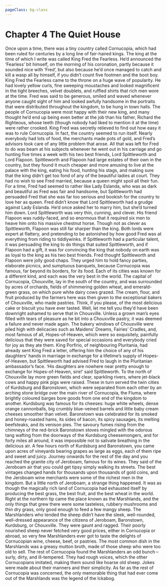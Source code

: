 ```yaml
---
pageClass: bg-class
---
```


# Chapter 4 The Quiet House 

Once upon a time, there was a tiny country called Cornucopia, which had been ruled for centuries by a long line of fair-haired kings. The king at the time of which I write was called King Fred the Fearless. He’d announced the ‘Fearless’ bit himself, on the morning of his coronation, partly because it sounded nice with ‘Fred’, but also because he’d once managed to catch and kill a wasp all by himself, if you didn’t count five footmen and the boot boy.
King Fred the Fearless came to the throne on a huge wave of popularity. He had lovely yellow curls, fine sweeping moustaches and looked magnificent in the tight breeches, velvet doublets, and ruffled shirts that rich men wore at the time. Fred was said to be generous, smiled and waved whenever anyone caught sight of him and looked awfully handsome in the portraits that were distributed throughout the kingdom, to be hung in town halls. The people of Cornucopia were most happy with their new king, and many thought he’d end up being even better at the job than his father, Richard the Righteous, whose teeth (though nobody had liked to mention it at the time) were rather crooked.
King Fred was secretly relieved to find out how easy it was to rule Cornucopia. In fact, the country seemed to run itself. Nearly everybody had lots of food, the merchants made pots of gold, and Fred’s advisors took care of any little problem that arose. All that was left for Fred to do was beam at his subjects whenever he went out in his carriage and go hunting five times a week with his two best friends, Lord Spittleworth and Lord Flapoon.
Spittleworth and Flapoon had large estates of their own in the country, but they found it much cheaper and more amusing to live at the palace with the king, eating his food, hunting his stags, and making sure that the king didn’t get too fond of any of the beautiful ladies at court. They had no wish to see Fred married, because a queen might spoil all their fun. For a time, Fred had seemed to rather like Lady Eslanda, who was as dark and beautiful as Fred was fair and handsome, but Spittleworth had persuaded Fred that she was far too serious and bookish for the country to love her as queen. Fred didn’t know that Lord Spittleworth had a grudge against Lady Eslanda. He’d once asked her to marry him, but she’d turned him down.
Lord Spittleworth was very thin, cunning, and clever. His friend Flapoon was ruddy-faced, and so enormous that it required six men to heave him onto his massive chestnut horse. Though not as clever as Spittleworth, Flapoon was still far sharper than the king.
Both lords were expert at flattery, and pretending to be astonished by how good Fred was at everything from riding to tiddlywinks. If Spittleworth had a particular talent, it was persuading the king to do things that suited Spittleworth, and if Flapoon had a gift, it was for convincing the king that nobody on earth was as loyal to the king as his two best friends.
Fred thought Spittleworth and Flapoon were jolly good chaps. They urged him to hold fancy parties, elaborate picnics, and sumptuous banquets, because Cornucopia was famous, far beyond its borders, for its food. Each of its cities was known for a different kind, and each was the very best in the world.
The capital of Cornucopia, Chouxville, lay in the south of the country, and was surrounded by acres of orchards, fields of shimmering golden wheat, and emerald-green grass, on which pure white dairy cows grazed. The cream, flour, and fruit produced by the farmers here was then given to the exceptional bakers of Chouxville, who made pastries.
Think, if you please, of the most delicious cake or biscuit you have ever tasted. Well, let me tell you they’d have been downright ashamed to serve that in Chouxville. Unless a grown man’s eyes filled with tears of pleasure as he bit into a Chouxville pastry, it was deemed a failure and never made again. The bakery windows of Chouxville were piled high with delicacies such as Maidens’ Dreams, Fairies’ Cradles, and, most famous of all, Hopes-of-Heaven, which were so exquisitely, painfully delicious that they were saved for special occasions and everybody cried for joy as they ate them. King Porfirio, of neighbouring Pluritania, had already sent King Fred a letter, offering him the choice of any of his daughters’ hands in marriage in exchange for a lifetime’s supply of Hopes-of-Heaven, but Spittleworth had advised Fred to laugh in the Pluritanian ambassador’s face.
‘His daughters are nowhere near pretty enough to exchange for Hopes-of-Heaven, sire!’ said Spittleworth.
To the north of Chouxville lay more green fields and clear, sparkling rivers, where jet-black cows and happy pink pigs were raised. These in turn served the twin cities of Kurdsburg and Baronstown, which were separated from each other by an arching stone bridge over the main river of Cornucopia, the Fluma, where brightly coloured barges bore goods from one end of the kingdom to another.
Kurdsburg was famous for its cheeses: huge white wheels, dense orange cannonballs, big crumbly blue-veined barrels and little baby cream cheeses smoother than velvet.
Baronstown was celebrated for its smoked and honey-roasted hams, its sides of bacon, its spicy sausages, its melting beefsteaks, and its venison pies.
The savoury fumes rising from the chimneys of the red-brick Baronstown stoves mingled with the odorous tang wafting from the doorways of the Kurdsburg cheesemongers, and for forty miles all around, it was impossible not to salivate breathing in the delicious air.
A few hours north of Kurdsburg and Baronstown, you came upon acres of vineyards bearing grapes as large as eggs, each of them ripe and sweet and juicy. Journey onwards for the rest of the day and you reached the granite city of Jeroboam, famous for its wines. They said of the Jeroboam air that you could get tipsy simply walking its streets. The best vintages changed hands for thousands upon thousands of gold coins, and the Jeroboam wine merchants were some of the richest men in the kingdom.
But a little north of Jeroboam, a strange thing happened. It was as though the magically rich land of Cornucopia had exhausted itself by producing the best grass, the best fruit, and the best wheat in the world. Right at the northern tip came the place known as the Marshlands, and the only things that grew there were some tasteless, rubbery mushrooms and thin dry grass, only good enough to feed a few mangy sheep.
The Marshlanders who tended the sheep didn’t have the sleek, well-rounded, well-dressed appearance of the citizens of Jeroboam, Baronstown, Kurdsburg, or Chouxville. They were gaunt and ragged. Their poorly nourished sheep never fetched very good prices, either in Cornucopia or abroad, so very few Marshlanders ever got to taste the delights of Cornucopian wine, cheese, beef, or pastries. The most common dish in the Marshlands was a greasy mutton broth, made of those sheep who were too old to sell.
The rest of Cornucopia found the Marshlanders an odd bunch – surly, dirty, and ill-tempered. They had rough voices, which the other Cornucopians imitated, making them sound like hoarse old sheep. Jokes were made about their manners and their simplicity. As far as the rest of Cornucopia was concerned, the only memorable thing that had ever come out of the Marshlands was the legend of the Ickabog.